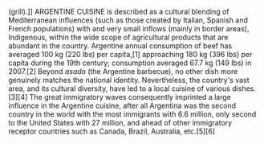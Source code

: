 (grill).]] ARGENTINE CUISINE is described as a cultural blending of Mediterranean influences (such as those created by Italian, Spanish and French populations) with and very small inflows (mainly in border areas), Indigenous, within the wide scope of agricultural products that are abundant in the country. Argentine annual consumption of beef has averaged 100 kg (220 lbs) per capita,[1] approaching 180 kg (396 lbs) per capita during the 19th century; consumption averaged 67.7 kg (149 lbs) in 2007.[2] Beyond _asado_ (the Argentine barbecue), no other dish more genuinely matches the national identity. Nevertheless, the country's vast area, and its cultural diversity, have led to a local cuisine of various dishes.[3][4] The great immigratory waves consequently imprinted a large influence in the Argentine cuisine, after all Argentina was the second country in the world with the most immigrants with 6.6 million, only second to the United States with 27 million, and ahead of other immigratory receptor countries such as Canada, Brazil, Australia, etc.[5][6]
